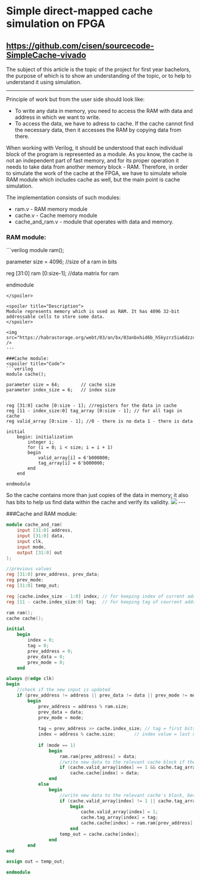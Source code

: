 

# Simple direct-mapped cache simulation on FPGA
https://github.com/cisen/sourcecode-SimpleCache-vivado
------
The subject of this article is the topic of the project for first year bachelors, the purpose of which is to show an understanding of the topic, or to help to understand it using simulation. 
___

Principle of work but from the user side should look like:
* To write any data in memory, you need to access the RAM with data and address in which we want to write.
* To access the data, we have to adress to cache. If the cache cannot find the necessary data, then it accesses the RAM by copying data from there.

When working with Verilog, it should be understood that each individual block of the program is represented as a module. As you know, the cache is not an independent part of fast memory, and for its proper operation it needs to take data from another memory block - RAM. Therefore, in order to simulate the work of the cache at the FPGA, we have to simulate whole RAM module which includes cache as well, but the main point is cache simulation.

The implementation consists of such modules:
* ram.v - RAM memory module
* cache.v - Cache memory module
* cache_and_ram.v - module that operates with data and memory.

<cut/>

### RAM module:
<spoiler title="Code">
```verilog
module ram();

parameter size = 4096; //size of a ram in bits

reg [31:0] ram [0:size-1]; //data matrix for ram

endmodule
```
</spoiler>

<spoiler title="Description">
Module represents memory which is used as RAM. It has 4096 32-bit addressable cells to store some data. 
</spoiler>

<img src="https://habrastorage.org/webt/03/an/bx/03anbxhid6b_h5kyzrz5ia6dzzc.png" />
---

###Cache module:
<spoiler title="Code">
```verilog
module cache();

parameter size = 64;		// cache size
parameter index_size = 6;	// index size


reg [31:0] cache [0:size - 1]; //registers for the data in cache
reg [11 - index_size:0] tag_array [0:size - 1]; // for all tags in cache
reg valid_array [0:size - 1]; //0 - there is no data 1 - there is data

initial
	begin: initialization
		integer i;
		for (i = 0; i < size; i = i + 1)
		begin
			valid_array[i] = 6'b000000;
			tag_array[i] = 6'b000000;
		end
	end

endmodule 
```
</spoiler>
<spoiler title="Description">
So the cache contains more than just copies of the data in
memory; it also has bits to help us find data within the cache and
verify its validity.
</spoiler>
<img src="https://habrastorage.org/webt/oy/xg/gw/oyxggwb5ikbgmkyn3mycpj1ft-y.png" />
---

###Cache and RAM module:
<spoiler title="Code">
```verilog
module cache_and_ram(
	input [31:0] address,
	input [31:0] data,
	input clk,
	input mode,
	output [31:0] out
);

//previous values
reg [31:0] prev_address, prev_data;
reg prev_mode;
reg [31:0] temp_out;

reg [cache.index_size - 1:0] index;	// for keeping index of current address
reg [11 - cache.index_size:0] tag;	// for keeping tag of ceurrent address

ram ram();
cache cache();

initial
	begin
		index = 0;
		tag = 0;
		prev_address = 0;
		prev_data = 0;
		prev_mode = 0;
	end

always @(edge clk)
begin
	//check if the new input is updated
	if (prev_address != address || prev_data != data || prev_mode != mode)
		begin
			prev_address = address % ram.size;
			prev_data = data;
			prev_mode = mode;
			
			tag = prev_address >> cache.index_size;	// tag = first bits of address except index ones (In our particular case - 6)
			index = address % cache.size; 		// index value = last n (n = size of cache) bits of address
				
			if (mode == 1)
				begin
					ram.ram[prev_address] = data;
					//write new data to the relevant cache block if there is such one
					if (cache.valid_array[index] == 1 && cache.tag_array[index] == tag)
						cache.cache[index] = data;
				end
			else
				begin
					//write new data to the relevant cache's block, because the one we addressing to will be possibly addressed one more time soon
					if (cache.valid_array[index] != 1 || cache.tag_array[index] != tag)
						begin
							cache.valid_array[index] = 1;
							cache.tag_array[index] = tag;
							cache.cache[index] = ram.ram[prev_address];
						end
					temp_out = cache.cache[index];
				end	
		end
end

assign out = temp_out;

endmodule 
```
</spoiler>

